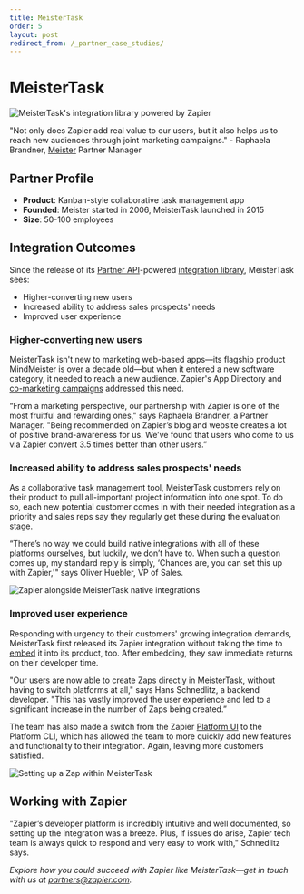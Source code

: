 ```yaml
---
title: MeisterTask
order: 5
layout: post
redirect_from: /_partner_case_studies/
---
```


# MeisterTask

![MeisterTask's integration library powered by Zapier](https://cdn.zapier.com/storage/photos/2be838f7ca6a9f8ddd691c7bc587dab8.png)

"Not only does Zapier add real value to our users, but it also helps us to reach new audiences through joint marketing campaigns." - Raphaela Brandner, [Meister](https://www.meisterlabs.com/) Partner Manager

## Partner Profile

- **Product**: Kanban-style collaborative task management app
- **Founded**: Meister started in 2006, MeisterTask launched in 2015
- **Size**: 50-100 employees

## Integration Outcomes

Since the release of its [Partner API](https://platform.zapier.com/partners/zap-templates#embed-zapier-into-your-app-with-zapier-partner-api)-powered [integration library](https://www.meistertask.com/integrations#zapier), MeisterTask sees:

- Higher-converting new users
- Increased ability to address sales prospects' needs
- Improved user experience

### Higher-converting new users

MeisterTask isn't new to marketing web-based apps—its flagship product MindMeister is over a decade old—but when it entered a new software category, it needed to reach a new audience. Zapier's App Directory and [co-marketing campaigns](https://zapier.com/platform/partner-program) addressed this need.

“From a marketing perspective, our partnership with Zapier is one of the most fruitful and rewarding ones," says Raphaela Brandner, a Partner Manager. "Being recommended on Zapier’s blog and website creates a lot of positive brand-awareness for us. We’ve found that users who come to us via Zapier convert 3.5 times better than other users.”

### Increased ability to address sales prospects' needs

As a collaborative task management tool, MeisterTask customers rely on their product to pull all-important project information into one spot. To do so, each new potential customer comes in with their needed integration as a priority and sales reps say they regularly get these during the evaluation stage.

“There’s no way we could build native integrations with all of these platforms ourselves, but luckily, we don’t have to. When such a question comes up, my standard reply is simply, ‘Chances are, you can set this up with Zapier,'" says Oliver Huebler, VP of Sales.

![Zapier alongside MeisterTask native integrations](https://cdn.zapier.com/storage/photos/64e5ce958653e64d099b32d93dbb172f.png)

### Improved user experience

Responding with urgency to their customers' growing integration demands, MeisterTask first released its Zapier integration without taking the time to [embed](https://zapier.com/partner/embed/) it into its product, too. After embedding, they saw immediate returns on their developer time.

"Our users are now able to create Zaps directly in MeisterTask, without having to switch platforms at all," says Hans Schnedlitz, a backend developer. "This has vastly improved the user experience and led to a significant increase in the number of Zaps being created.”

The team has also made a switch from the Zapier [Platform UI](https://platform.zapier.com/docs/vs) to the Platform CLI, which has allowed the team to more quickly add new features and functionality to their integration. Again, leaving more customers satisfied.

![Setting up a Zap within MeisterTask](https://cdn.zapier.com/storage/photos/f91d199fc482f1aff25b406fc6782986.png)

## Working with Zapier

"Zapier’s developer platform is incredibly intuitive and well documented, so setting up the integration was a breeze. Plus, if issues do arise, Zapier tech team is always quick to respond and very easy to work with," Schnedlitz says.

*Explore how you could succeed with Zapier like MeisterTask—get in touch with us at [partners@zapier.com](mailto:partners@zapier.com).*
